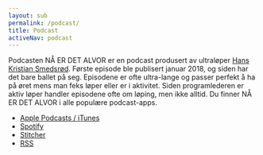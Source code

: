```yaml
---
layout: sub
permalink: /podcast/
title: Podcast
activeNav: podcast
---
```


Podcasten NÅ ER DET ALVOR er en podcast produsert av ultraløper [Hans Kristian Smedsrød](https://hanskristiansmedsrod.no/). Første episode ble publisert januar 2018, og siden har det bare ballet på seg. Episodene er ofte ultra-lange og passer perfekt å ha på øret mens man feks løper eller er i aktivitet. Siden programlederen er aktiv løper handler episodene ofte om løping, men ikke alltid. Du finner NÅ ER DET ALVOR i alle populære podcast-apps. 

- [Apple Podcasts / iTunes](https://podcasts.apple.com/no/podcast/n%C3%A5-er-det-alvor/id1332829214)
- [Spotify](https://open.spotify.com/show/1s8OvAXNcqRa6oncqakhdg?si=TtNlDmQiR62veku28AXLAg)
- [Stitcher](https://www.stitcher.com/s?fid=163408)
- [RSS](https://feeds.buzzsprout.com/145661.rss)